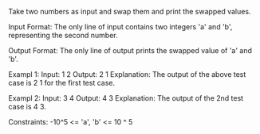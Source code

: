 Take two numbers as input and swap them and print the swapped values.

Input Format: The only line of input contains two integers 'a' and 'b', representing the second number.

Output Format: The only line of output prints the swapped value of 'a' and 'b'.

Exampl 1: Input: 1 2 Output: 2 1 Explanation: The output of the above test case is 2 1 for the first test case.

Exampl 2: Input: 3 4 Output: 4 3 Explanation: The output of the 2nd test case is 4 3.

Constraints: -10^5 <= 'a', 'b' <= 10 ^ 5
